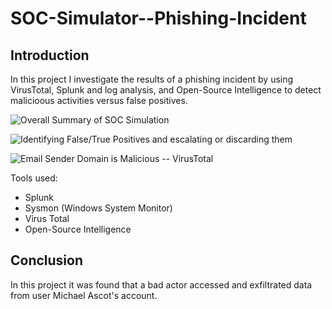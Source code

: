 # SOC-Simulator--Phishing-Incident

## Introduction

In this project I investigate the results of a phishing incident by using VirusTotal, Splunk and log analysis, and Open-Source Intelligence to detect malicioous activities versus false positives. 

![Overall Summary of SOC Simulation ](https://github.com/user-attachments/assets/1cdbb41a-9fab-4f32-bd1d-ecc3ccffbed5)



![Identifying False/True Positives and escalating or discarding them ](https://github.com/user-attachments/assets/3de79132-d35b-4a8d-8e8c-07cae5074991) 


![Email Sender Domain is Malicious -- VirusTotal](https://github.com/user-attachments/assets/b032f3cb-1b51-4352-a6e5-a378fe3c60e8) 







Tools used: 
- Splunk 
- Sysmon (Windows System Monitor)
- Virus Total
- Open-Source Intelligence 



## Conclusion

In this project it was found that a bad actor accessed and exfiltrated data from user Michael Ascot's account. 
